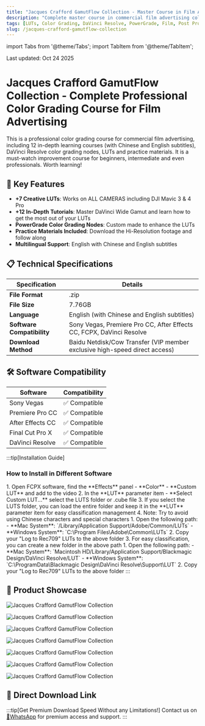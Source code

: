 ```yaml
---
title: "Jacques Crafford GamutFlow Collection - Master Course in Film Advertising Color Grading"
description: "Complete master course in commercial film advertising color grading with 12 in-depth tutorials, DaVinci Resolve color grading nodes, LUTs and practice materials"
tags: [LUTs, Color Grading, DaVinci Resolve, PowerGrade, Film, Post Production, Course]
slug: /jacques-crafford-gamutflow-collection
---
```


import Tabs from '@theme/Tabs';
import TabItem from '@theme/TabItem';

Last updated: Oct 24 2025

# Jacques Crafford GamutFlow Collection - Complete Professional Color Grading Course for Film Advertising

This is a professional color grading course for commercial film advertising, including 12 in-depth learning courses (with Chinese and English subtitles), DaVinci Resolve color grading nodes, LUTs and practice materials. It is a must-watch improvement course for beginners, intermediate and even professionals. Worth learning!

## 🌟 Key Features

- **+7 Creative LUTs**: Works on ALL CAMERAS including DJI Mavic 3 & 4 Pro
- **+12 In-Depth Tutorials**: Master DaVinci Wide Gamut and learn how to get the most out of your LUTs
- **PowerGrade Color Grading Nodes**: Custom made to enhance the LUTs
- **Practice Materials Included**: Download the Hi-Resolution footage and follow along
- **Multilingual Support**: English with Chinese and English subtitles

## 📋 Technical Specifications

| Specification | Details |
|---------------|---------|
| **File Format** | .zip |
| **File Size** | 7.76GB |
| **Language** | English (with Chinese and English subtitles) |
| **Software Compatibility** | Sony Vegas, Premiere Pro CC, After Effects CC, FCPX, DaVinci Resolve |
| **Download Method** | Baidu Netdisk/Cow Transfer (VIP member exclusive high-speed direct access) |

## 🛠️ Software Compatibility

| Software | Compatibility |
|----------|---------------|
| Sony Vegas | ✅ Compatible |
| Premiere Pro CC | ✅ Compatible |
| After Effects CC | ✅ Compatible |
| Final Cut Pro X | ✅ Compatible |
| DaVinci Resolve | ✅ Compatible |

:::tip[Installation Guide]
### How to Install in Different Software

<Tabs>
<TabItem value="fcpx" label="Final Cut Pro X">
1. Open FCPX software, find the **Effects** panel - **Color** - **Custom LUT** and add to the video
2. In the **LUT** parameter item - **Select Custom LUT...** select the LUTS folder or .cube file
3. If you select the LUTS folder, you can load the entire folder and keep it in the **LUT** parameter item for easy classification management
4. Note: Try to avoid using Chinese characters and special characters
</TabItem>
<TabItem value="premiere" label="Premiere Pro">
1. Open the following path:
   - **Mac System**: `/Library/Application Support/Adobe/Common/LUTs`
   - **Windows System**: `C:\Program Files\Adobe\Common\LUTs`
2. Copy your "Log to Rec709" LUTs to the above folder
3. For easy classification, you can create a new folder in the above path
</TabItem>
<TabItem value="resolve" label="DaVinci Resolve">
1. Open the following path:
   - **Mac System**: `Macintosh HD/Library/Application Support/Blackmagic Design/DaVinci Resolve/LUT`
   - **Windows System**: `C:\ProgramData\Blackmagic Design\DaVinci Resolve\Support\LUT`
2. Copy your "Log to Rec709" LUTs to the above folder
</TabItem>
</Tabs>
:::

## 📸 Product Showcase

![Jacques Crafford GamutFlow Collection](https://www.vfx123.com/wp-content/uploads/2025/06/1749352632-de462f654ba4478.webp)

![Jacques Crafford GamutFlow Collection](https://www.vfx123.com/wp-content/uploads/2025/06/1749352642-cc7f2cedb1025c5.webp)

![Jacques Crafford GamutFlow Collection](https://www.vfx123.com/wp-content/uploads/2025/06/1749352651-566872474ae9f15.webp)

![Jacques Crafford GamutFlow Collection](https://www.vfx123.com/wp-content/uploads/2025/06/1749352663-f581774f133411d.jpg)

![Jacques Crafford GamutFlow Collection](https://www.vfx123.com/wp-content/uploads/2025/06/1749352676-fe1bf330780370b.jpg)

![Jacques Crafford GamutFlow Collection](https://www.vfx123.com/wp-content/uploads/2025/06/1749352686-ecaa7f69726d3ff.jpg)

![Jacques Crafford GamutFlow Collection](https://www.vfx123.com/wp-content/uploads/2025/06/1749352697-2a193095fa56f23.jpg)

## 🚀 Direct Download Link

:::tip[Get Premium Download Speed Without any Limitations!]
Contact us on [💬WhatsApp](https://wa.me/+8613237610083) for premium access and support.
:::

